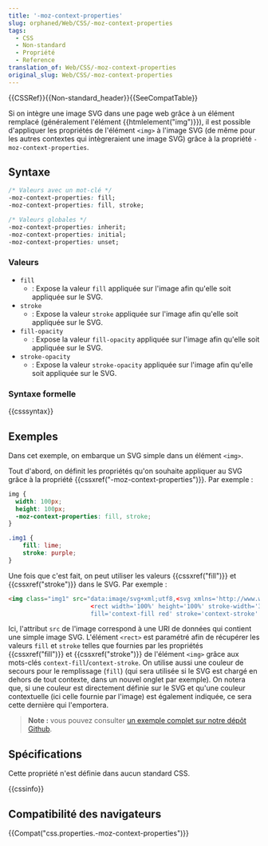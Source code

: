 ```yaml
---
title: '-moz-context-properties'
slug: orphaned/Web/CSS/-moz-context-properties
tags:
  - CSS
  - Non-standard
  - Propriété
  - Reference
translation_of: Web/CSS/-moz-context-properties
original_slug: Web/CSS/-moz-context-properties
---
```


{{CSSRef}}{{Non-standard_header}}{{SeeCompatTable}}

Si on intègre une image SVG dans une page web grâce à un élément remplacé (généralement l'élément {{htmlelement("img")}}), il est possible d'appliquer les propriétés de l'élément `<img>` à l'image SVG (de même pour les autres contextes qui intègreraient une image SVG) grâce à la propriété `-moz-context-properties`.

## Syntaxe

```css
/* Valeurs avec un mot-clé */
-moz-context-properties: fill;
-moz-context-properties: fill, stroke;

/* Valeurs globales */
-moz-context-properties: inherit;
-moz-context-properties: initial;
-moz-context-properties: unset;
```

### Valeurs

- `fill`
  - : Expose la valeur `fill` appliquée sur l'image afin qu'elle soit appliquée sur le SVG.
- `stroke`
  - : Expose la valeur `stroke` appliquée sur l'image afin qu'elle soit appliquée sur le SVG.
- `fill-opacity`
  - : Expose la valeur `fill-opacity` appliquée sur l'image afin qu'elle soit appliquée sur le SVG.
- `stroke-opacity`
  - : Expose la valeur `stroke-opacity` appliquée sur l'image afin qu'elle soit appliquée sur le SVG.

### Syntaxe formelle

{{csssyntax}}

## Exemples

Dans cet exemple, on embarque un SVG simple dans un élément `<img>`.

Tout d'abord, on définit les propriétés qu'on souhaite appliquer au SVG grâce à la propriété {{cssxref("-moz-context-properties")}}. Par exemple :

```css
img {
  width: 100px;
  height: 100px;
  -moz-context-properties: fill, stroke;
}

.img1 {
    fill: lime;
    stroke: purple;
}
```

Une fois que c'est fait, on peut utiliser les valeurs {{cssxref("fill")}} et {{cssxref("stroke")}} dans le SVG. Par exemple :

```html
<img class="img1" src="data:image/svg+xml;utf8,<svg xmlns='http://www.w3.org/2000/svg'>
                       <rect width='100%' height='100%' stroke-width='30px'
                       fill='context-fill red' stroke='context-stroke' fill-opacity='0.5'/></svg>">
```

Ici, l'attribut `src` de l'image correspond à une URI de données qui contient une simple image SVG. L'élément `<rect>` est paramétré afin de récupérer les valeurs `fill` et `stroke` telles que fournies par les propriétés {{cssxref("fill")}} et {{cssxref("stroke")}} de l'élément `<img>` grâce aux mots-clés `context-fill`/`context-stroke`. On utilise aussi une couleur de secours pour le remplissage (`fill`) (qui sera utilisée si le SVG est chargé en dehors de tout contexte, dans un nouvel onglet par exemple). On notera que, si une couleur est directement définie sur le SVG et qu'une couleur contextuelle (ici celle fournie par l'image) est également indiquée, ce sera cette dernière qui l'emportera.

> **Note :** vous pouvez consulter [un exemple complet sur notre dépôt Github](https://mdn.github.io/css-examples/moz-context-properties/).

## Spécifications

Cette propriété n'est définie dans aucun standard CSS.

{{cssinfo}}

## Compatibilité des navigateurs

{{Compat("css.properties.-moz-context-properties")}}

